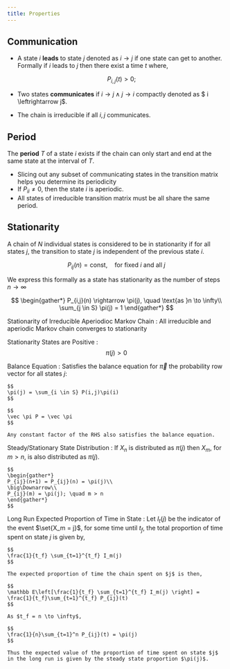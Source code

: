 ```yaml
---
title: Properties
---
```


## Communication

* A state $i$ **leads** to state $j$ denoted as $i \to j$ if one state can get to another. Formally if $i$ leads to $j$ then there exist a time $t$ where,

    $$
    P_{i,j}(t) > 0;
    $$

* Two states **communicates** if $i \to j  \land j \to i$ compactly denoted as $ i \leftrightarrow j$.

* The chain is irreducible if all $i,j$ communicates.

## Period

The **period** $T$ of a state $i$ exists if the chain can only start and end at the same state at the interval of $T$.

* Slicing out any subset of communicating states in the transition matrix helps you determine its periodicity
* If $P_{ii} \neq 0$, then the state $i$ is aperiodic.
* All states of irreducible transition matrix must be all share the same period.

## Stationarity

A chain of $N$ individual states is considered to be in stationarity if for all states $j$, the transition to state $j$ is independent of the previous state $i$.

$$
P_{ij}(n) = \text{const}, \quad \text{for fixed $i$ and all $j$}
$$

We express this formally as a state has stationarity as the number of steps $n \to \infty$

$$
\begin{gather*}
P_{i,j}(n) \rightarrow \pi(j), \quad \text{as }n \to \infty\\
\sum_{j \in S} \pi(j) = 1
\end{gather*}
$$

Stationarity of Irreducible Aperiodioc Markov Chain
: All irreducible and aperiodic Markov chain converges to stationarity

Stationarity States are Positive
:   $$
    \pi(j) > 0
    $$

Balance Equation
: Satisfies the balance equation for $\vec \pi$ the probability row vector for all states $j$:

    $$
    \pi(j) = \sum_{i \in S} P(i,j)\pi(i)
    $$

    $$
    \vec \pi P = \vec \pi
    $$

    Any constant factor of the RHS also satisfies the balance equation.

Steady/Stationary State Distribution
: If $X_n$ is distributed as $\pi(j)$  then $X_m$, for $m > n$, is also distributed as $\pi(j)$.

    $$
    \begin{gather*}
    P_{ij}(n+1) = P_{ij}(n) = \pi(j)\\
    \big\Downarrow\\
    P_{ij}(m) = \pi(j); \quad m > n
    \end{gather*}
    $$

Long Run Expected Proportion of Time in State
: Let $I_t(j)$ be the indicator of the event $\set{X_m = j}$, for some time until $t_f$, the total proportion of time spent on state $j$ is given by,

    $$
    \frac{1}{t_f} \sum_{t=1}^{t_f} I_m(j)
    $$

    The expected proportion of time the chain spent on $j$ is then,

    $$
    \mathbb E\left[\frac{1}{t_f} \sum_{t=1}^{t_f} I_m(j) \right] = \frac{1}{t_f}\sum_{t=1}^{t_f} P_{ij}(t)
    $$

    As $t_f = n \to \infty$,

    $$
    \frac{1}{n}\sum_{t=1}^n P_{ij}(t) = \pi(j)
    $$

    Thus the expected value of the proportion of time spent on state $j$ in the long run is given by the steady state proportion $\pi(j)$.

